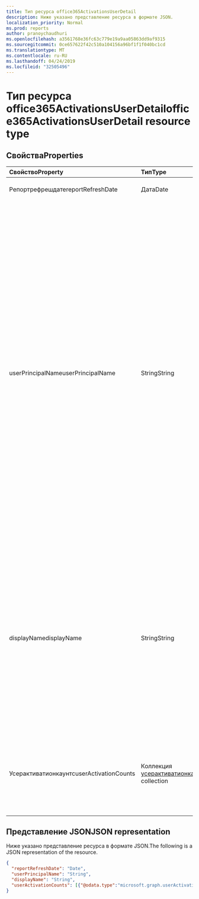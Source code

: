 ```yaml
---
title: Тип ресурса office365ActivationsUserDetail
description: Ниже указано представление ресурса в формате JSON.
localization_priority: Normal
ms.prod: reports
author: pranoychaudhuri
ms.openlocfilehash: a3561768e36fc63c779e19a9aa05863dd9af9315
ms.sourcegitcommit: 0ce657622f42c510a104156a96bf1f1f040bc1cd
ms.translationtype: MT
ms.contentlocale: ru-RU
ms.lasthandoff: 04/24/2019
ms.locfileid: "32505496"
---
```

# <a name="office365activationsuserdetail-resource-type"></a><span data-ttu-id="dfcfe-103">Тип ресурса office365ActivationsUserDetail</span><span class="sxs-lookup"><span data-stu-id="dfcfe-103">office365ActivationsUserDetail resource type</span></span>

## <a name="properties"></a><span data-ttu-id="dfcfe-104">Свойства</span><span class="sxs-lookup"><span data-stu-id="dfcfe-104">Properties</span></span>

| <span data-ttu-id="dfcfe-105">Свойство</span><span class="sxs-lookup"><span data-stu-id="dfcfe-105">Property</span></span>             | <span data-ttu-id="dfcfe-106">Тип</span><span class="sxs-lookup"><span data-stu-id="dfcfe-106">Type</span></span>                                     | <span data-ttu-id="dfcfe-107">Описание</span><span class="sxs-lookup"><span data-stu-id="dfcfe-107">Description</span></span>                              |
| :------------------- | :--------------------------------------- | ---------------------------------------- |
| <span data-ttu-id="dfcfe-108">Репортрефрешдате</span><span class="sxs-lookup"><span data-stu-id="dfcfe-108">reportRefreshDate</span></span>    | <span data-ttu-id="dfcfe-109">Дата</span><span class="sxs-lookup"><span data-stu-id="dfcfe-109">Date</span></span>                                     | <span data-ttu-id="dfcfe-110">Самая поздняя дата контента.</span><span class="sxs-lookup"><span data-stu-id="dfcfe-110">The latest date of the content.</span></span>          |
| <span data-ttu-id="dfcfe-111">userPrincipalName</span><span class="sxs-lookup"><span data-stu-id="dfcfe-111">userPrincipalName</span></span>    | <span data-ttu-id="dfcfe-112">String</span><span class="sxs-lookup"><span data-stu-id="dfcfe-112">String</span></span>                                   | <span data-ttu-id="dfcfe-113">Имя участника-пользователя (UPN).</span><span class="sxs-lookup"><span data-stu-id="dfcfe-113">The user principal name (UPN) of the user.</span></span> <span data-ttu-id="dfcfe-114">UPN — это имя входа в стиле Интернета для пользователя на основе стандартного стандарта RFC 822.</span><span class="sxs-lookup"><span data-stu-id="dfcfe-114">The UPN is an Internet-style login name for the user based on the Internet standard RFC 822.</span></span> <span data-ttu-id="dfcfe-115">По соглашению он должен сопоставляться с именем электронной почты пользователя.</span><span class="sxs-lookup"><span data-stu-id="dfcfe-115">By convention, this should map to the user's email name.</span></span> <span data-ttu-id="dfcfe-116">Общий формат — псевдоним @ Domain, где домен должен присутствовать в коллекции проверенных доменов клиента.</span><span class="sxs-lookup"><span data-stu-id="dfcfe-116">The general format is alias@domain, where domain must be present in the tenant’s collection of verified domains.</span></span> <span data-ttu-id="dfcfe-117">Это свойство обязательно указывать при создании пользователя.</span><span class="sxs-lookup"><span data-stu-id="dfcfe-117">This property is required when a user is created.</span></span> |
| <span data-ttu-id="dfcfe-118">displayName</span><span class="sxs-lookup"><span data-stu-id="dfcfe-118">displayName</span></span>          | <span data-ttu-id="dfcfe-119">String</span><span class="sxs-lookup"><span data-stu-id="dfcfe-119">String</span></span>                                   | <span data-ttu-id="dfcfe-120">Имя пользователя, отображаемое в адресной книге.</span><span class="sxs-lookup"><span data-stu-id="dfcfe-120">The name displayed in the address book for the user.</span></span> <span data-ttu-id="dfcfe-121">Обычно это сочетание имени, отчества и фамилии пользователя.</span><span class="sxs-lookup"><span data-stu-id="dfcfe-121">This is usually the combination of the user's first name, middle initial, and last name.</span></span> <span data-ttu-id="dfcfe-122">Это свойство необходимо указывать при создании пользователя. Его невозможно удалить при обновлении.</span><span class="sxs-lookup"><span data-stu-id="dfcfe-122">This property is required when a user is created and it cannot be cleared during updates.</span></span> |
| <span data-ttu-id="dfcfe-123">Усерактиватионкаунтс</span><span class="sxs-lookup"><span data-stu-id="dfcfe-123">userActivationCounts</span></span> | <span data-ttu-id="dfcfe-124">Коллекция [усерактиватионкаунтс](../resources/useractivationcounts.md)</span><span class="sxs-lookup"><span data-stu-id="dfcfe-124">[userActivationCounts](../resources/useractivationcounts.md) collection</span></span> | <span data-ttu-id="dfcfe-125">Последние числа активаций на всех платформах для всех типов назначенных продуктов пользователя.</span><span class="sxs-lookup"><span data-stu-id="dfcfe-125">The user's latest product activation counts on all the platforms for all the assigned product types.</span></span> |

## <a name="json-representation"></a><span data-ttu-id="dfcfe-126">Представление JSON</span><span class="sxs-lookup"><span data-stu-id="dfcfe-126">JSON representation</span></span>

<span data-ttu-id="dfcfe-127">Ниже указано представление ресурса в формате JSON.</span><span class="sxs-lookup"><span data-stu-id="dfcfe-127">The following is a JSON representation of the resource.</span></span>

<!-- {
  "blockType": "resource",
  "@odata.type": "microsoft.graph.office365ActivationsUserDetail"
} -->

```json
{
  "reportRefreshDate": "Date", 
  "userPrincipalName": "String", 
  "displayName": "String", 
  "userActivationCounts": [{"@odata.type":"microsoft.graph.userActivationCounts"}]
}
```
